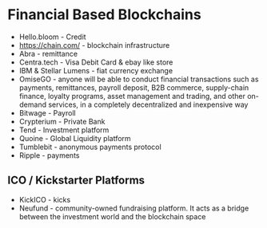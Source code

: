 # Financial Based Blockchains

- Hello.bloom - Credit 
- https://chain.com/ - blockchain infrastructure
- Abra - remittance
- Centra.tech - Visa Debit Card & ebay like store
- IBM & Stellar Lumens - fiat currency exchange
- OmiseGO - anyone will be able to conduct financial transactions such as payments, remittances, payroll deposit, B2B commerce, supply-chain finance, loyalty programs, asset management and trading, and other on-demand services, in a completely decentralized and inexpensive way
- Bitwage - Payroll
- Crypterium - Private Bank
- Tend - Investment platform
- Quoine - Global Liquidity platform
- Tumblebit - anonymous payments protocol
- Ripple - payments

## ICO / Kickstarter Platforms
- KickICO - kicks
- Neufund - community-owned fundraising platform. It acts as a bridge between the investment world and the blockchain space
